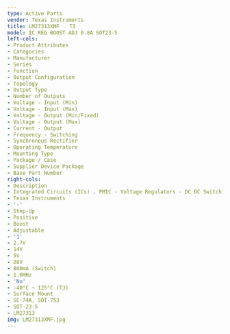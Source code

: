 ```yaml
---
type: Active Parts
vendor: Texas Instruments
title: LM27313XMF　　TI
model: IC REG BOOST ADJ 0.8A SOT23-5
left-cols:
- Product Attributes
- Categories
- Manufacturer
- Series
- Function
- Output Configuration
- Topology
- Output Type
- Number of Outputs
- Voltage - Input (Min)
- Voltage - Input (Max)
- Voltage - Output (Min/Fixed)
- Voltage - Output (Max)
- Current - Output
- Frequency - Switching
- Synchronous Rectifier
- Operating Temperature
- Mounting Type
- Package / Case
- Supplier Device Package
- Base Part Number
right-cols:
- Description
- Integrated Circuits (ICs) , PMIC - Voltage Regulators - DC DC Switching Regulators
- Texas Instruments
- '-'
- Step-Up
- Positive
- Boost
- Adjustable
- '1'
- 2.7V
- 14V
- 5V
- 28V
- 800mA (Switch)
- 1.6MHz
- 'No'
- -40°C ~ 125°C (TJ)
- Surface Mount
- SC-74A, SOT-753
- SOT-23-5
- LM27313
img: LM27313XMF.jpg
---
```

